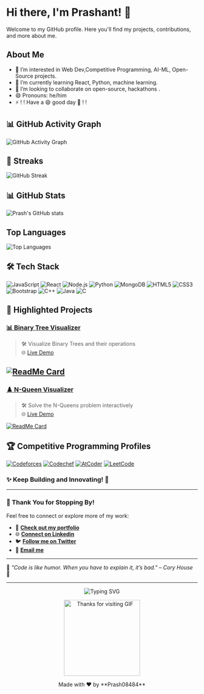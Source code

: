 # Hi there, I'm Prashant! 👋

Welcome to my GitHub profile. Here you'll find my projects, contributions, and more about me.

## About Me

- 👀 I’m interested in Web Dev,Competitive Programming, AI-ML, Open-Source projects.
- 🌱 I’m currently learning React, Python, machine learning.
- 💞️ I’m looking to collaborate on open-source, hackathons . 
- 😄 Pronouns: he/him
- ⚡ ! !  Have a 😄 good day 👋 ! !
 
## 📊 GitHub Activity Graph

![GitHub Activity Graph](https://github-readme-activity-graph.vercel.app/graph?username=Prash08484&theme=react-dark&hide_border=true&area=true)


## 🌟 Streaks

![GitHub Streak](https://github-readme-streak-stats.herokuapp.com/?user=Prash08484&theme=radical&hide_border=true)


## 📊 **GitHub Stats**

![Prash's GitHub stats](https://github-readme-stats.vercel.app/api?username=prash08484&show_icons=true&theme=radical)

## Top Languages

![Top Languages](https://github-readme-stats.vercel.app/api/top-langs/?username=prash08484&layout=compact&theme=radical)
 
## 🛠️ **Tech Stack**

![JavaScript](https://img.shields.io/badge/JavaScript-F7DF1E?style=for-the-badge&logo=javascript&logoColor=black)
![React](https://img.shields.io/badge/React-61DAFB?style=for-the-badge&logo=react&logoColor=black) 
![Node.js](https://img.shields.io/badge/Node.js-339933?style=for-the-badge&logo=node.js&logoColor=white)
![Python](https://img.shields.io/badge/Python-3776AB?style=for-the-badge&logo=python&logoColor=white)
![MongoDB](https://img.shields.io/badge/MongoDB-47A248?style=for-the-badge&logo=mongodb&logoColor=white)
![HTML5](https://img.shields.io/badge/HTML5-E34F26?style=for-the-badge&logo=html5&logoColor=white)
![CSS3](https://img.shields.io/badge/CSS3-1572B6?style=for-the-badge&logo=css3&logoColor=white)
![Bootstrap](https://img.shields.io/badge/Bootstrap-7952B3?style=for-the-badge&logo=bootstrap&logoColor=white)
![C++](https://img.shields.io/badge/C++-00599C?style=for-the-badge&logo=cplusplus&logoColor=white)
![Java](https://img.shields.io/badge/Java-007396?style=for-the-badge&logo=java&logoColor=white)
![C](https://img.shields.io/badge/C-A8B9CC?style=for-the-badge&logo=c&logoColor=white)

<!--
![NPM](https://img.shields.io/badge/NPM-CB3837?style=for-the-badge&logo=npm&logoColor=white) 
![React Router](https://img.shields.io/badge/React_Router-CA4245?style=for-the-badge&logo=react-router&logoColor=white)
 ![Machine Learning](https://img.shields.io/badge/Machine%20Learning-FF6F00?style=for-the-badge&logo=machine-learning&logoColor=white) 
 
---

## 🐍 **Contribution Snake**
![Snake animation](https://github.com/prash08484/prash08484/blob/output/github-contribution-grid-snake.svg)

 -->

## 📂 **Highlighted Projects**
### [📊 Binary Tree Visualizer](https://github.com/Prash08484/Binary-Tree-Visualiser)  
> 🛠️ Visualize Binary Trees and their operations  
> 🌐 [Live Demo](https://binary-tree-visualiser-ds-algo.vercel.app/)  

[![ReadMe Card](https://github-readme-stats.vercel.app/api/pin/?username=prash08484&repo=Binary-Tree-Visualiser&theme=radical)](https://github.com/Prash08484/Binary-Tree-Visualiser)
---

### [♟️ N-Queen Visualizer](https://github.com/Prash08484/N-Queen-Visualiser)  
> 🛠️ Solve the N-Queens problem interactively  
> 🌐 [Live Demo](https://n-queen-visualiser-ds-algo-project.vercel.app/)  

[![ReadMe Card](https://github-readme-stats.vercel.app/api/pin/?username=prash08484&repo=N-Queen-Visualiser&theme=radical)](https://github.com/Prash08484/N-Queen-Visualiser)
 

## 🏆 Competitive Programming Profiles

[![Codeforces](https://img.shields.io/badge/Codeforces-1F8ACB?style=for-the-badge&logo=codeforces&logoColor=white)](https://codeforces.com/profile/your@cf)
[![Codechef](https://img.shields.io/badge/Codechef-5B4638?style=for-the-badge&logo=codechef&logoColor=white)](https://www.codechef.com/users/prash_112)
[![AtCoder](https://img.shields.io/badge/AtCoder-1F8ACB?style=for-the-badge&logo=atcoder&logoColor=white)](https://atcoder.jp/users/prash_112)
[![LeetCode](https://img.shields.io/badge/LeetCode-FFA116?style=for-the-badge&logo=leetcode&logoColor=white)](https://leetcode.com/your@lc)



### ✨ Keep Building and Innovating! 🚀
 
---

### 🌟 Thank You for Stopping By!

Feel free to connect or explore more of my work:  
- 💼 **[Check out my portfolio](https://linkedin.com/in/prash-nitp)**  
- 🌐 **[Connect on Linkedin](https://linkedin.com/in/prash-nitp)** 
- 🐦 **[Follow me on Twitter](https://linkedin.com/in/prash-nitp)**  
- 📧 **[Email me](mailto:your.prash08484@gmail.com)** 

 
---

🌟 *"Code is like humor. When you have to explain it, it’s bad."* – *Cory House* 🌟  

---

<p align="center">
  <img src="https://readme-typing-svg.herokuapp.com?font=Fira+Code&size=18&pause=1000&color=28F7FF&center=true&vCenter=true&width=435&lines=Thank+You+for+Visiting!+👋;Happy+Coding!+💻;~+Prash08484+🌟" alt="Typing SVG" />
</p>

<p align="center">
  <img src="https://user-images.githubusercontent.com/59374587/183761809-61b41217-3e73-4d3c-917e-9002a7f0c2f2.gif" alt="Thanks for visiting GIF" width="200" />
</p>

<p align="center">
  Made with ❤️ by **Prash08484**
</p>




